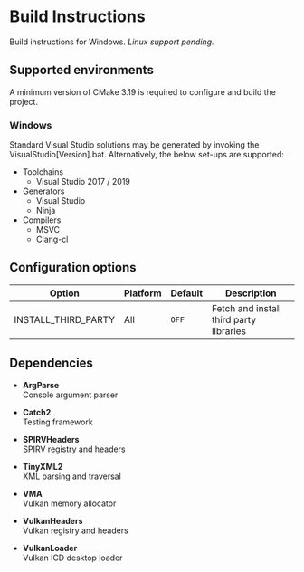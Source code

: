 # Build Instructions

Build instructions for Windows. _Linux support pending._

## Supported environments

A minimum version of CMake 3.19 is required to configure and build the project.

### Windows

Standard Visual Studio solutions may be generated by invoking the VisualStudio[Version].bat. Alternatively,
the below set-ups are supported:

- Toolchains
    - Visual Studio 2017 / 2019
- Generators
  - Visual Studio
  - Ninja
- Compilers
  - MSVC
  - Clang-cl

## Configuration options

| Option | Platform | Default | Description |
| ------ | -------- |---------| ----------- |
| INSTALL_THIRD_PARTY | All | `OFF` | Fetch and install third party libraries |

## Dependencies

- **ArgParse** </br>
  Console argument parser

- **Catch2** </br>
  Testing framework

- **SPIRVHeaders** </br>
  SPIRV registry and headers

- **TinyXML2** </br>
  XML parsing and traversal

- **VMA** </br>
  Vulkan memory allocator

- **VulkanHeaders** </br>
  Vulkan registry and headers

- **VulkanLoader** </br>
  Vulkan ICD desktop loader

